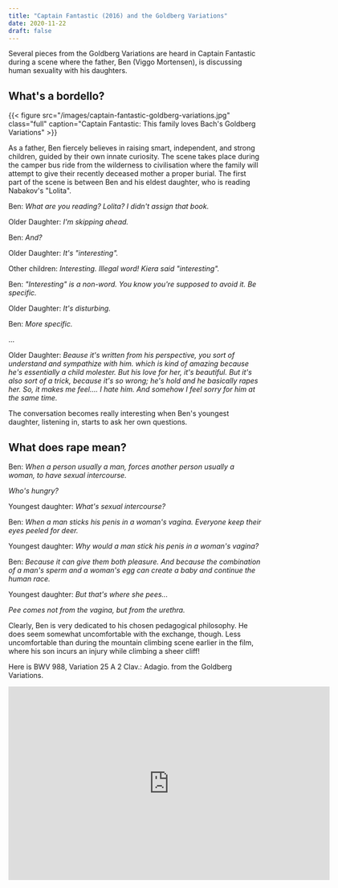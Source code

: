 ```yaml
---
title: "Captain Fantastic (2016) and the Goldberg Variations"
date: 2020-11-22
draft: false
---
```


Several pieces from the Goldberg Variations are heard in Captain Fantastic during a scene where the father, Ben (Viggo Mortensen), is discussing human sexuality with his daughters.

##  What's a bordello?

{{< figure src="/images/captain-fantastic-goldberg-variations.jpg" class="full" caption="Captain Fantastic: This family loves Bach's Goldberg Variations" >}}

As a father, Ben fiercely believes in raising smart, independent, and strong children, guided by their own innate curiosity. The scene takes place during the camper bus ride from the wilderness to civilisation where the family will attempt to give their recently deceased mother a proper burial. The first part of the scene is between Ben and his eldest daughter, who is reading Nabakov's "Lolita".

Ben: <cite>What are you reading? Lolita? I didn't assign that book.</cite>

Older Daughter: <cite>I'm skipping ahead.</cite>

Ben: <cite>And?</cite>

Older Daughter: <cite>It's "interesting".</cite>

 Other children: <cite>Interesting. Illegal word! Kiera said "interesting".</cite>
 
 Ben: <cite>"Interesting" is a non-word. You know you're supposed to avoid it. Be specific.</cite>
 
 Older Daughter: <cite>It's disturbing.</cite>
 
 Ben: <cite>More specific.</cite>
 
 ...
 
 Older Daughter: <cite>Beause it's written from his perspective, you sort of understand and sympathize with him. which is kind of amazing because he's essentially a child molester. But his love for her, it's beautiful. But it's also sort of a trick, because it's so wrong; he's hold and he basically rapes her. So, it makes me feel.... I hate him. And somehow I feel sorry for him at the same time.</cite>

The conversation becomes really interesting when Ben's youngest daughter, listening in, starts to ask her own questions. 

## What does rape mean?

Ben: <cite>When a person usually a man, forces another person usually a woman, to have sexual intercourse.</cite>
 
 <cite>Who's hungry?</cite>
 
 Youngest daughter: <cite>What's sexual intercourse?</cite>
 
 Ben: <cite>When a man sticks his penis in a woman's vagina. Everyone keep their eyes peeled for deer.</cite>
 
 Youngest daughter: <cite>Why would a man stick his penis in a woman's vagina?</cite>
 
 Ben: <cite>Because it can give them both pleasure. And because the combination of a man's sperm and a woman's egg can create a baby and continue the human race.</cite>
 
 Youngest daughter: <cite>But that's where she pees...</cite>
 
 <cite>Pee comes not from the vagina, but from the urethra.</cite>

Clearly, Ben is very dedicated to his chosen pedagogical philosophy. He does seem somewhat uncomfortable with the exchange, though. Less uncomfortable than during the mountain climbing scene earlier in the film, where his son incurs an injury while climbing a sheer cliff!

Here is BWV 988, Variation 25 A 2 Clav.: Adagio. from the Goldberg Variations.

<iframe width="640" height="385" src="https://www.youtube.com/embed/15ezpwCHtJs?controls=0&start=3581" frameborder="0" allow="accelerometer; autoplay; clipboard-write; encrypted-media; gyroscope; picture-in-picture" allowfullscreen></iframe>


